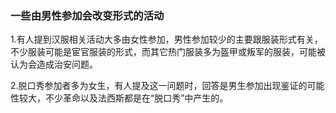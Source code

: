  ### 一些由男性参加会改变形式的活动

1.有人提到汉服相关活动大多由女性参加，男性参加较少的主要跟服装形式有关，不少服装可能是宦官服装的形式，而其它热门服装多为盔甲或叛军的服装，可能被认为会造成治安问题。

2.脱口秀参加者多为女生，有人提及这一问题时，回答是男生参加出现鉴证的可能性较大，不少革命以及法西斯都是在“脱口秀”中产生的。
